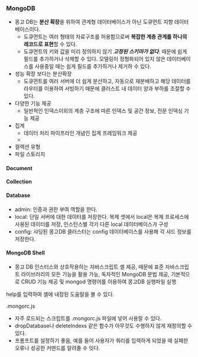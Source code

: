 ### MongoDB
- 몽고 DB는 **분산 확장**을 위하여 관계형 데이터베이스가 아닌 도큐먼트 지향 데이터베이스이다.
  - 도큐먼트는 여러 형태의 자료구조를 허용함으로써 **복잡한 계층 관계를 하나의 레코드로 표현**할 수 있다.
  - 도큐먼트의 키와 값을 미리 정의하지 않기 ***고정된 스키마가 없다***. 때문에 쉽게 필드를 추가하거나 삭제할 수 있다. 모델링이 정형화되어 있지 않은 데이터베이스를 사용중일 때는 쉽게 필드를 추가하거나 제거하 수 있다.
- 성능 확장 보다는 분산확장
  - 도큐먼트를 여러 서버에 더 쉽게 분산하고, 자동으로 재분배하고 해당 데이터를 라우터를 이용하여 서빙하기 때문에 클러스트 내 데이터 양과 부하를 조절할 수 있다.
- 다양한 기능 제공
  - 일반적인 인덱스이외의 계층 구조에 따른 인덱스 및 공간 정보, 전문 인덱싱 기능 제공
- 집계
  - 데이터 처리 파이프라인 개념인 집계 프레임워크 제공
  - 
- 컬렉션 유형
- 파일 스토리지


#### Document

#### Collection

#### Database
- admin: 인증과 권한 부여 역할을 한다.
- local: 단일 서버에 대한 데이터를 저장한다. 복제 셋에서 local은 복제 프로세스에 사용된 데이터를 저장, 인스턴스별 각기 다른 local 데이터베이스가 구성
- config: 샤딩된 몽고DB 클러스터는 config 데이터베이스를 사용해 각 샤드 정보를 저장한다.

#### MongoDB Shell
- 몽고 DB 인스터스와 상호작용하는 자바스크립트 셸 제공, 때문에 표준 자바스크립트 라이브러리의 모든 기능을 활용 가능, 독자적인 MongoDB 문법 제공, 기본적으로 CRUD 기능 제공 및
mongod 명령어를 이용하여 몽고DB 실행파일 실행

help를 입력하여 셸에 내장된 도움말을 볼 수 있다.

.mongorc.js
- 자주 로드되는 스크립트를 .mongorc.js 파일에 넣어 사용랄 수 있다.
- dropDatabase나 deleteIndexs 같은 함수가 아무것도 수행하지 않게 재정의할 수 있다.
- 프롬프트를 설정하기 좋음, 예를 들어 사용자가 쿼리를 입력하게 되었을 때 실패한 오류나 성공한 커맨드를 알려줄 수 잇다.